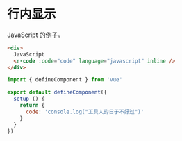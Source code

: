 # 行内显示

JavaScript 的例子。

```html
<div>
  JavaScript
  <n-code :code="code" language="javascript" inline />
</div>
```

```js
import { defineComponent } from 'vue'

export default defineComponent({
  setup () {
    return {
      code: 'console.log("工具人的日子不好过")'
    }
  }
})
```
